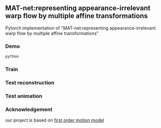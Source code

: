 ## MAT-net:representing appearance-irrelevant warp flow by multiple affine transformations
Pytorch implementation of "MAT-net:representing appearance-irrelevant warp flow by multiple affine transformations"

### Demo
```bash
python
```

### Train

### Test reconstruction

### Test animation

### Acknowledgement
our project is based on [first order motion model](https://github.com/AliaksandrSiarohin/first-order-model)
